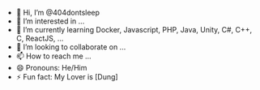 - 👋 Hi, I’m @404dontsleep
- 👀 I’m interested in ...
- 🌱 I’m currently learning Docker, Javascript, PHP, Java, Unity, C#, C++, C, ReactJS, ...
- 💞️ I’m looking to collaborate on ...
- 📫 How to reach me ...
- 😄 Pronouns: He/Him
- ⚡ Fun fact: My Lover is [Dung]

<!---
404dontsleep/404dontsleep is a ✨ special ✨ repository because its `README.md` (this file) appears on your GitHub profile.
You can click the Preview link to take a look at your changes.
--->
